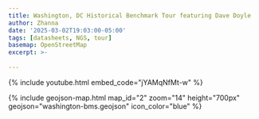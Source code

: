 ```yaml
---
title: Washington, DC Historical Benchmark Tour featuring Dave Doyle
author: Zhanna
date: '2025-03-02T19:03:00-05:00'
tags: [datasheets, NGS, tour]
basemap: OpenStreetMap
excerpt: >-
  
---
```


{% include youtube.html embed_code="jYAMqNfMt-w" %}

<!-- {% include gpx-map.html map_id="1" zoom="14" height="700px" gpx="washington-bms.gpx"  %} -->
{% include geojson-map.html map_id="2" zoom="14" height="700px" geojson="washington-bms.geojson" icon_color="blue"  %}

